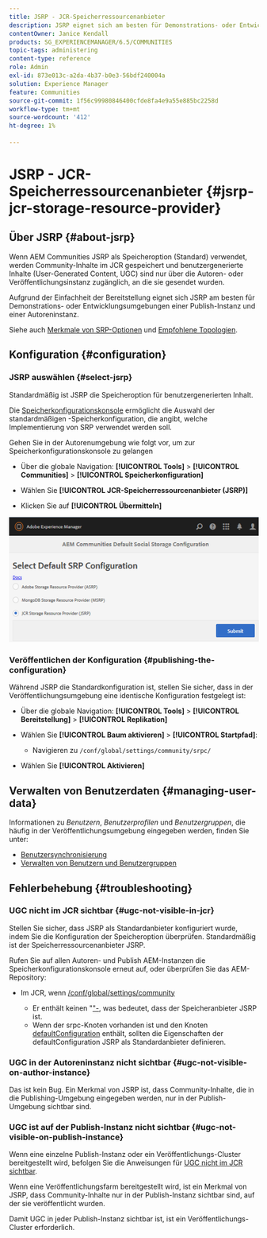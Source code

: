 ```yaml
---
title: JSRP - JCR-Speicherressourcenanbieter
description: JSRP eignet sich am besten für Demonstrations- oder Entwicklungsumgebungen einer Publish-Instanz und einer Autoreninstanz
contentOwner: Janice Kendall
products: SG_EXPERIENCEMANAGER/6.5/COMMUNITIES
topic-tags: administering
content-type: reference
role: Admin
exl-id: 873e013c-a2da-4b37-b0e3-56bdf240004a
solution: Experience Manager
feature: Communities
source-git-commit: 1f56c99980846400cfde8fa4e9a55e885bc2258d
workflow-type: tm+mt
source-wordcount: '412'
ht-degree: 1%

---
```


# JSRP - JCR-Speicherressourcenanbieter {#jsrp-jcr-storage-resource-provider}

## Über JSRP {#about-jsrp}

Wenn AEM Communities JSRP als Speicheroption (Standard) verwendet, werden Community-Inhalte im JCR gespeichert und benutzergenerierte Inhalte (User-Generated Content, UGC) sind nur über die Autoren- oder Veröffentlichungsinstanz zugänglich, an die sie gesendet wurden.

Aufgrund der Einfachheit der Bereitstellung eignet sich JSRP am besten für Demonstrations- oder Entwicklungsumgebungen einer Publish-Instanz und einer Autoreninstanz.

Siehe auch [Merkmale von SRP-Optionen](working-with-srp.md#characteristics-of-srp-options) und [Empfohlene Topologien](topologies.md).

## Konfiguration {#configuration}

### JSRP auswählen {#select-jsrp}

Standardmäßig ist JSRP die Speicheroption für benutzergenerierten Inhalt.

Die [Speicherkonfigurationskonsole](srp-config.md) ermöglicht die Auswahl der standardmäßigen -Speicherkonfiguration, die angibt, welche Implementierung von SRP verwendet werden soll.

Gehen Sie in der Autorenumgebung wie folgt vor, um zur Speicherkonfigurationskonsole zu gelangen

* Über die globale Navigation: **[!UICONTROL Tools]** > **[!UICONTROL Communities]** > **[!UICONTROL Speicherkonfiguration]**

* Wählen Sie **[!UICONTROL JCR-Speicherressourcenanbieter (JSRP)]**

* Klicken Sie auf **[!UICONTROL Übermitteln]**

![jsrp-configuration](assets/jsrp-configuration.png)

### Veröffentlichen der Konfiguration {#publishing-the-configuration}

Während JSRP die Standardkonfiguration ist, stellen Sie sicher, dass in der Veröffentlichungsumgebung eine identische Konfiguration festgelegt ist:

* Über die globale Navigation: **[!UICONTROL Tools]** > **[!UICONTROL Bereitstellung]** > **[!UICONTROL Replikation]**
* Wählen Sie **[!UICONTROL Baum aktivieren]** > **[!UICONTROL Startpfad]**:

   * Navigieren zu `/conf/global/settings/community/srpc/`

* Wählen Sie **[!UICONTROL Aktivieren]**

## Verwalten von Benutzerdaten {#managing-user-data}

Informationen zu *Benutzern*, *Benutzerprofilen* und *Benutzergruppen*, die häufig in der Veröffentlichungsumgebung eingegeben werden, finden Sie unter:

* [Benutzersynchronisierung](sync.md)
* [Verwalten von Benutzern und Benutzergruppen](users.md)

## Fehlerbehebung {#troubleshooting}

### UGC nicht im JCR sichtbar {#ugc-not-visible-in-jcr}

Stellen Sie sicher, dass JSRP als Standardanbieter konfiguriert wurde, indem Sie die Konfiguration der Speicheroption überprüfen. Standardmäßig ist der Speicherressourcenanbieter JSRP.

Rufen Sie auf allen Autoren- und Publish AEM-Instanzen die Speicherkonfigurationskonsole erneut auf, oder überprüfen Sie das AEM-Repository:

* Im JCR, wenn [/conf/global/settings/community](http://localhost:4502/crx/de/index.jsp#/conf/global/settings/community)

   * Er enthält keinen &quot;[&quot;-](http://localhost:4502/crx/de/index.jsp#/conf/global/settings/community/srpc), was bedeutet, dass der Speicheranbieter JSRP ist.
   * Wenn der srpc-Knoten vorhanden ist und den Knoten [defaultConfiguration](http://localhost:4502/crx/de/index.jsp#/conf/global/settings/community/srpc/defaultconfiguration) enthält, sollten die Eigenschaften der defaultConfiguration JSRP als Standardanbieter definieren.

### UGC in der Autoreninstanz nicht sichtbar {#ugc-not-visible-on-author-instance}

Das ist kein Bug. Ein Merkmal von JSRP ist, dass Community-Inhalte, die in die Publishing-Umgebung eingegeben werden, nur in der Publish-Umgebung sichtbar sind.

### UGC ist auf der Publish-Instanz nicht sichtbar {#ugc-not-visible-on-publish-instance}

Wenn eine einzelne Publish-Instanz oder ein Veröffentlichungs-Cluster bereitgestellt wird, befolgen Sie die Anweisungen für [UGC nicht im JCR sichtbar](#ugc-not-visible-in-jcr).

Wenn eine Veröffentlichungsfarm bereitgestellt wird, ist ein Merkmal von JSRP, dass Community-Inhalte nur in der Publish-Instanz sichtbar sind, auf der sie veröffentlicht wurden.

Damit UGC in jeder Publish-Instanz sichtbar ist, ist ein Veröffentlichungs-Cluster erforderlich.
